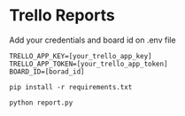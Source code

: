 # Trello Reports

Add your credentials and board id on .env file

```
TRELLO_APP_KEY=[your_trello_app_key]
TRELLO_APP_TOKEN=[your_trello_app_token]
BOARD_ID=[borad_id]
```

`pip install -r requirements.txt`

`python report.py`
